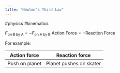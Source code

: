 ```yaml
---
title: "Newton's Third Law"
---
```

#physics #kinematics 

$F_{\textrm{on B by A}}=-F_{\textrm{on A by B}}$
$\textrm{Action Force} = -\textrm{Reaction Force}$

For example:

| Action force   | Reaction force          |
| -------------- | ----------------------- |
| Push on planet | Planet pushes on skater |